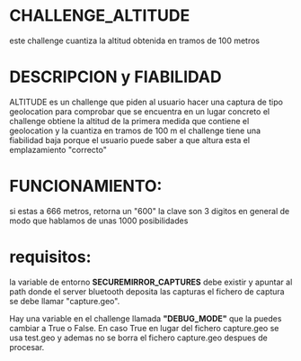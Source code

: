 # CHALLENGE_ALTITUDE
este challenge cuantiza la altitud obtenida en tramos de 100 metros


# DESCRIPCION y FIABILIDAD
ALTITUDE es un challenge que piden al usuario hacer una captura de tipo geolocation para comprobar que se encuentra en un lugar concreto
el challenge obtiene la altitud de la primera medida que contiene el geolocation y la cuantiza en tramos de 100 m
el challenge tiene una fiabilidad baja porque el usuario puede saber a que altura esta el emplazamiento "correcto"

# FUNCIONAMIENTO:
si estas a 666 metros, retorna un "600"
la clave son 3 digitos en general de modo que hablamos de unas 1000 posibilidades


# requisitos:
la variable de entorno **SECUREMIRROR_CAPTURES** debe existir y apuntar al path donde el server bluetooth deposita las capturas
el fichero de captura se debe llamar "capture.geo".

Hay una variable en el challenge  llamada **"DEBUG_MODE"** que la puedes cambiar a True o False. En caso True en lugar del fichero capture.geo se usa test.geo y ademas no se borra el fichero capture.geo despues de procesar. 

